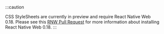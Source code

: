 :::caution

CSS StyleSheets are currently in preview and require React Native Web 0.18. Please see this [RNW Pull Request](https://github.com/necolas/react-native-web/pull/2248) for more information about installing React Native Web 0.18.
:::
